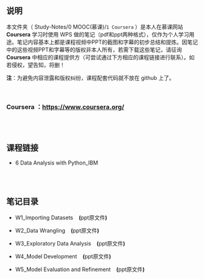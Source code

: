 ## 说明
本文件夹（ Study-Notes/0 MOOC(慕课)/`1 Coursera` ）是本人在慕课网站 **Coursera** 学习时使用 WPS 做的笔记（pdf和ppt两种格式），仅作为个人学习用途。笔记内容基本上都是课程视频中PPT的截图和字幕的初步总结和提炼。因笔记中的这些视频PPT和字幕等的版权非本人所有，若需下载这些笔记，请征询 **Coursera** 中相应的课程提供方（可尝试通过下方相应的课程链接进行联系）。如若侵权，望告知，将删！

**注**：为避免内容泄露和版权纠纷，课程配套代码就不放在 github 上了。

<br>

### Coursera ：https://www.coursera.org/

<br>
<br>


## 课程链接
* 6 <a href="https://www.coursera.org/learn/data-analysis-with-python" style="text-decoration:none">Data Analysis with Python_IBM</a>

<br>
<br>

## 笔记目录
* <a href="https://abrachan.github.io/Study-Notes/0 MOOC(慕课)/1 Coursera/6 Data Analysis with Python_IBM/W1_Importing Datasets.pdf" style="text-decoration:none">W1_Importing Datasets</a> &ensp; **(**<a href="https://kdocs.cn/l/cpL11VvdOagG" style="text-decoration:none">ppt原文件</a>**)**

* <a href="https://abrachan.github.io/Study-Notes/0 MOOC(慕课)/1 Coursera/6 Data Analysis with Python_IBM/W2_Data Wrangling.pdf" style="text-decoration:none">W2_Data Wrangling</a> &ensp; **(**<a href="https://kdocs.cn/l/cb13UqxQzbJ9" style="text-decoration:none">ppt原文件</a>**)**

* <a href="https://abrachan.github.io/Study-Notes/0 MOOC(慕课)/1 Coursera/6 Data Analysis with Python_IBM/W3_Exploratory Data Analysis.pdf" style="text-decoration:none">W3_Exploratory Data Analysis</a> &ensp; **(**<a href="https://kdocs.cn/l/clxe7CVRjjvm" style="text-decoration:none">ppt原文件</a>**)**

* <a href="https://abrachan.github.io/Study-Notes/0 MOOC(慕课)/1 Coursera/6 Data Analysis with Python_IBM/W4_Model Development.pdf" style="text-decoration:none">W4_Model Development</a> &ensp; **(**<a href="https://kdocs.cn/l/caLKzq9DDP51" style="text-decoration:none">ppt原文件</a>**)**

* <a href="https://abrachan.github.io/Study-Notes/0 MOOC(慕课)/1 Coursera/6 Data Analysis with Python_IBM/W5_Model Evaluation and Refinement.pdf" style="text-decoration:none">W5_Model Evaluation and Refinement</a> &ensp; **(**<a href="https://kdocs.cn/l/ckjz1x2jErSw" style="text-decoration:none">ppt原文件</a>**)**
